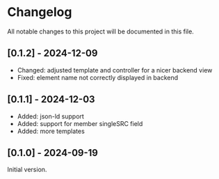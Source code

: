 # Changelog

All notable changes to this project will be documented in this file.

## [0.1.2] - 2024-12-09
- Changed: adjusted template and controller for a nicer backend view
- Fixed: element name not correctly displayed in backend

## [0.1.1] - 2024-12-03
- Added: json-ld support
- Added: support for member singleSRC field
- Added: more templates

## [0.1.0] - 2024-09-19
Initial version.